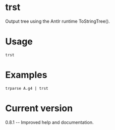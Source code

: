 # trst

Output tree using the Antlr runtime ToStringTree().

# Usage

    trst

# Examples

    trparse A.g4 | trst

# Current version

0.8.1 -- Improved help and documentation.
